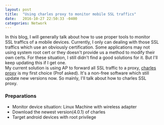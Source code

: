 ```yaml
---
layout: post
title:  "Using charles proxy to monitor mobile SSL traffics"
date:   2016-10-27 22:50:33 -0400
categories: Network
---
```


In this blog, I will generally talk about how to use proper tools to monitor SSL traffics of a mobile devices. Currently, I only can dealing with those SSL traffics which use an obviously certification. Some applications may not using system root cert or they doesn't provide us a method to modify their own certs. For these situation, I still didn't find a good solutions for it. But I'll keep updating this if I get one.  
My current solution is using AP to forward all SSL traffic to a proxy, [charles proxy](https://www.charlesproxy.com/) is my first choice (Prof asked). It's a non-free software which still update new versions now. So mainly, I'll talk about how to charles SSL proxy.

### Preparations
- Monitor device situation: Linux Machine with wireless adapter
- Download the newest version(4.0.1) of charles
- Target android devices with root privilege


